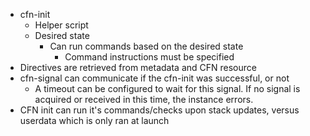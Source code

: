 - cfn-init
	- Helper script
	- Desired state
		- Can run commands based on the desired state
			- Command instructions must be specified
- Directives are retrieved from metadata and CFN resource
- cfn-signal can communicate if the cfn-init was successful, or not
	-  A timeout can be configured to wait for this signal. If no signal is acquired or received in this time, the instance errors.
- CFN init can run it's commands/checks upon stack updates, versus userdata which is only ran at launch